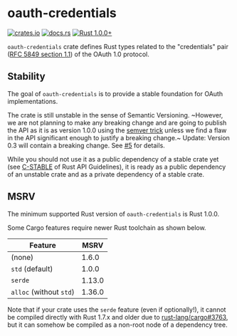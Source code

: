 # oauth-credentials

[![crates.io](https://img.shields.io/crates/v/oauth-credentials.svg)](https://crates.io/crates/oauth-credentials)
[![docs.rs](https://docs.rs/oauth-credentials/badge.svg)](https://docs.rs/oauth-credentials/)
[![Rust 1.0.0+](https://img.shields.io/badge/rust-1.0.0%2B-blue.svg)](#section-msrv)

`oauth-credentials` crate defines Rust types related to the "credentials" pair
([RFC 5849 section 1.1][rfc]) of the OAuth 1.0 protocol.

[rfc]: https://tools.ietf.org/html/rfc5849#section-1.1

## Stability

The goal of `oauth-credentials` is to provide a stable foundation for OAuth implementations.

The crate is still unstable in the sense of Semantic Versioning. ~However, we are not planning to
make any breaking change and are going to publish the API as it is as version 1.0.0 using the
[semver trick] unless we find a flaw in the API significant enough to justify a breaking change.~
Update: Version 0.3 will contain a breaking change. See [#5] for details.

[semver trick]: https://github.com/dtolnay/semver-trick
[#5]: https://github.com/tesaguri/oauth1-request-rs/pull/5

While you should not use it as a public dependency of a stable crate yet
(see [C-STABLE] of Rust API Guidelines), it is ready as a public dependency of an unstable crate
and as a private dependency of a stable crate.

[C-STABLE]: https://rust-lang.github.io/api-guidelines/necessities.html#public-dependencies-of-a-stable-crate-are-stable-c-stable

## <span id="section-msrv">MSRV</span>

The minimum supported Rust version of `oauth-credentials` is Rust 1.0.0.

Some Cargo features require newer Rust toolchain as shown below.

Feature | MSRV
-|-
(none) | 1.6.0
`std` (default) | 1.0.0
`serde` |  1.13.0
`alloc` (without `std`) | 1.36.0

Note that if your crate uses the `serde` feature (even if optionally!), it cannot be compiled
directly with Rust 1.7.x and older due to [rust-lang/cargo#3763], but it can somehow be compiled as
a non-root node of a dependency tree.

[rust-lang/cargo#3763]: https://github.com/rust-lang/cargo/issues/3763
